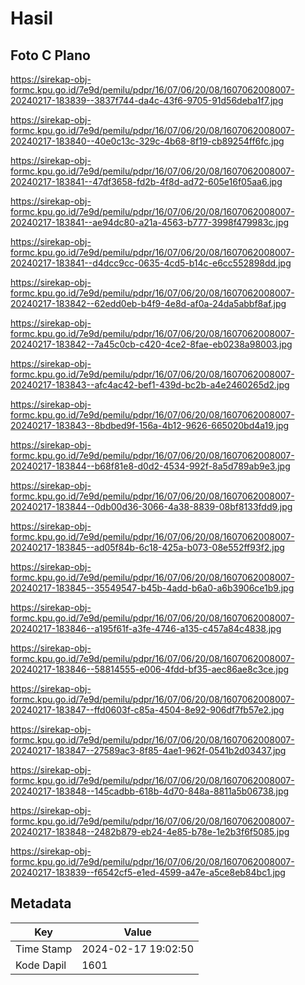 # Hasil

## Foto C Plano

https://sirekap-obj-formc.kpu.go.id/7e9d/pemilu/pdpr/16/07/06/20/08/1607062008007-20240217-183839--3837f744-da4c-43f6-9705-91d56deba1f7.jpg

https://sirekap-obj-formc.kpu.go.id/7e9d/pemilu/pdpr/16/07/06/20/08/1607062008007-20240217-183840--40e0c13c-329c-4b68-8f19-cb89254ff6fc.jpg

https://sirekap-obj-formc.kpu.go.id/7e9d/pemilu/pdpr/16/07/06/20/08/1607062008007-20240217-183841--47df3658-fd2b-4f8d-ad72-605e16f05aa6.jpg

https://sirekap-obj-formc.kpu.go.id/7e9d/pemilu/pdpr/16/07/06/20/08/1607062008007-20240217-183841--ae94dc80-a21a-4563-b777-3998f479983c.jpg

https://sirekap-obj-formc.kpu.go.id/7e9d/pemilu/pdpr/16/07/06/20/08/1607062008007-20240217-183841--d4dcc9cc-0635-4cd5-b14c-e6cc552898dd.jpg

https://sirekap-obj-formc.kpu.go.id/7e9d/pemilu/pdpr/16/07/06/20/08/1607062008007-20240217-183842--62edd0eb-b4f9-4e8d-af0a-24da5abbf8af.jpg

https://sirekap-obj-formc.kpu.go.id/7e9d/pemilu/pdpr/16/07/06/20/08/1607062008007-20240217-183842--7a45c0cb-c420-4ce2-8fae-eb0238a98003.jpg

https://sirekap-obj-formc.kpu.go.id/7e9d/pemilu/pdpr/16/07/06/20/08/1607062008007-20240217-183843--afc4ac42-bef1-439d-bc2b-a4e2460265d2.jpg

https://sirekap-obj-formc.kpu.go.id/7e9d/pemilu/pdpr/16/07/06/20/08/1607062008007-20240217-183843--8bdbed9f-156a-4b12-9626-665020bd4a19.jpg

https://sirekap-obj-formc.kpu.go.id/7e9d/pemilu/pdpr/16/07/06/20/08/1607062008007-20240217-183844--b68f81e8-d0d2-4534-992f-8a5d789ab9e3.jpg

https://sirekap-obj-formc.kpu.go.id/7e9d/pemilu/pdpr/16/07/06/20/08/1607062008007-20240217-183844--0db00d36-3066-4a38-8839-08bf8133fdd9.jpg

https://sirekap-obj-formc.kpu.go.id/7e9d/pemilu/pdpr/16/07/06/20/08/1607062008007-20240217-183845--ad05f84b-6c18-425a-b073-08e552ff93f2.jpg

https://sirekap-obj-formc.kpu.go.id/7e9d/pemilu/pdpr/16/07/06/20/08/1607062008007-20240217-183845--35549547-b45b-4add-b6a0-a6b3906ce1b9.jpg

https://sirekap-obj-formc.kpu.go.id/7e9d/pemilu/pdpr/16/07/06/20/08/1607062008007-20240217-183846--a195f61f-a3fe-4746-a135-c457a84c4838.jpg

https://sirekap-obj-formc.kpu.go.id/7e9d/pemilu/pdpr/16/07/06/20/08/1607062008007-20240217-183846--58814555-e006-4fdd-bf35-aec86ae8c3ce.jpg

https://sirekap-obj-formc.kpu.go.id/7e9d/pemilu/pdpr/16/07/06/20/08/1607062008007-20240217-183847--ffd0603f-c85a-4504-8e92-906df7fb57e2.jpg

https://sirekap-obj-formc.kpu.go.id/7e9d/pemilu/pdpr/16/07/06/20/08/1607062008007-20240217-183847--27589ac3-8f85-4ae1-962f-0541b2d03437.jpg

https://sirekap-obj-formc.kpu.go.id/7e9d/pemilu/pdpr/16/07/06/20/08/1607062008007-20240217-183848--145cadbb-618b-4d70-848a-8811a5b06738.jpg

https://sirekap-obj-formc.kpu.go.id/7e9d/pemilu/pdpr/16/07/06/20/08/1607062008007-20240217-183848--2482b879-eb24-4e85-b78e-1e2b3f6f5085.jpg

https://sirekap-obj-formc.kpu.go.id/7e9d/pemilu/pdpr/16/07/06/20/08/1607062008007-20240217-183839--f6542cf5-e1ed-4599-a47e-a5ce8eb84bc1.jpg


## Metadata

| Key        | Value               |
| ---------- | ------------------- |
| Time Stamp | 2024-02-17 19:02:50 |
| Kode Dapil | 1601                |



